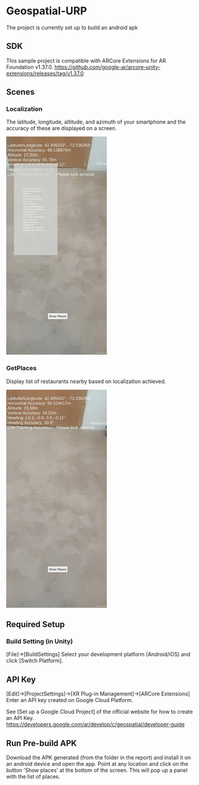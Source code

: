# Geospatial-URP

The project is currently set up to build an android apk

## SDK
This sample project is compatible with ARCore Extensions for AR Foundation v1.37.0.
https://github.com/google-ar/arcore-unity-extensions/releases/tag/v1.37.0

## Scenes

### Localization

The latitude, longitude, altitude, and azimuth of your smartphone and the accuracy of these are displayed on a screen.

![](1.jpg)

### GetPlaces

Display list of restaurants nearby based on localization achieved.

![](2.jpg)

## Required Setup
### Build Setting (in Unity)
[File]->[BuildSettings]
Select your development platform (Android/iOS) and click [Switch Platform].

## API Key
[Edit]->[ProjectSettings]->[XR Plug-in Management]->[ARCore Extensions]
Enter an API key created on Google Cloud Platform.

See [Set up a Google Cloud Project] of the official website for how to create an API Key.
https://developers.google.com/ar/develop/c/geospatial/developer-guide


## Run Pre-build APK
Download the APK generated (from the folder in the report) and install it on an android device and open the app.
Point at any location and click on the button 'Show places' at the bottom of the screen. This will pop up a panel with the list of places.

